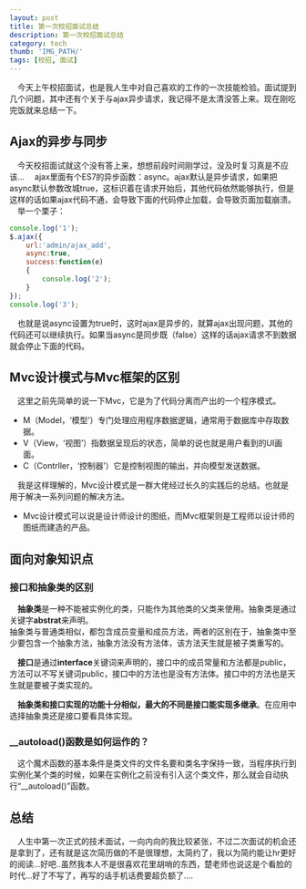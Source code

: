 ```yaml
---
layout: post
title: 第一次校招面试总结
description: 第一次校招面试总结
category: tech
thumb: 'IMG_PATH/'
tags: [校招, 面试]
---
```


&emsp;今天上午校招面试，也是我人生中对自己喜欢的工作的一次技能检验。面试提到几个问题，其中还有个关于与ajax异步请求，我记得不是太清没答上来。现在刚吃完饭就来总结一下。

## Ajax的异步与同步
&emsp;今天校招面试就这个没有答上来，想想前段时间刚学过，没及时复习真是不应该...
&emsp;ajax里面有个ES7的异步函数：async。ajax默认是异步请求，如果把async默认参数改城true，这标识着在请求开始后，其他代码依然能够执行，但是这样的话如果ajax代码不通，会导致下面的代码停止加载，会导致页面加载崩溃。  
&emsp;举一个栗子：  

```js
console.log('1');
$.ajax({
    url:'admin/ajax_add',
    async:true,
    success:function(e)
    {
        console.log('2');
    }
});
console.log('3');
```

&emsp;也就是说async设置为true时，这时ajax是异步的，就算ajax出现问题，其他的代码还可以继续执行。如果当async是同步既（false）这样的话ajax请求不到数据就会停止下面的代码。

## Mvc设计模式与Mvc框架的区别
&emsp;这里之前先简单的说一下Mvc，它是为了代码分离而产出的一个程序模式。
- M（Model，‘模型’）专门处理应用程序数据逻辑，通常用于数据库中存取数据。
- V（View，‘视图’）指数据呈现后的状态，简单的说也就是用户看到的UI画面。
- C（Contrller，‘控制器’）它是控制视图的输出，并向模型发送数据。

&emsp;我是这样理解的，Mvc设计模式是一群大佬经过长久的实践后的总结。也就是用于解决一系列问题的解决方法。  
-  Mvc设计模式可以说是设计师设计的图纸，而Mvc框架则是工程师以设计师的图纸而建造的产品。  

## 面向对象知识点
### 接口和抽象类的区别
&emsp;**抽象类**是一种不能被实例化的类，只能作为其他类的父类来使用。抽象类是通过关键字**abstrat**来声明。  
抽象类与普通类相似，都包含成员变量和成员方法，两者的区别在于，抽象类中至少要包含一个抽象方法，抽象方法没有方法体，该方法天生就是被子类重写的。  

&emsp;**接口**是通过**interface**关键词来声明的，接口中的成员常量和方法都是public，方法可以不写关键词public，接口中的方法也是没有方法体。接口中的方法也是天生就是要被子类实现的。

&emsp;**抽象类和接口实现的功能十分相似，最大的不同是接口能实现多继承**。在应用中选择抽象类还是接口要看具体实现。

### __autoload()函数是如何运作的？ 
&emsp;这个魔术函数的基本条件是类文件的文件名要和类名字保持一致，当程序执行到实例化某个类的时候，如果在实例化之前没有引入这个类文件，那么就会自动执行“__autoload()”函数。

## 总结
&emsp;人生中第一次正式的技术面试，一向内向的我比较紧张，不过二次面试的机会还是拿到了，还有就是这次简历做的不是很理想，太简约了，我以为简约能让hr更好的阅读...好吧..虽然我本人不是很喜欢花里胡哨的东西，楚老师也说这是个看脸的时代...好了不写了，再写的话手机话费要超负额了....